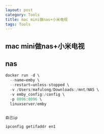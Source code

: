```yaml
---
layout: post
category: Tools
title: mac mini做nas+小米电视
tags: Tools
---
```


## mac mini做nas+小米电视





## nas

```scala 
docker run -d \
  --name=emby \
  --restart=unless-stopped \
  -v /Users/mafulong/Downloads:/mnt/NAS \
  -v emby_config:/config \
  -p 8096:8096 \
  linuxserver/emby


自己ip

ipconfig getifaddr en1
```


